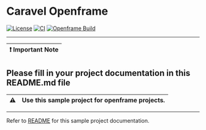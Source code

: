 # Caravel Openframe

[![License](https://img.shields.io/badge/License-Apache%202.0-blue.svg)](https://opensource.org/licenses/Apache-2.0) [![CI](https://github.com/efabless/caravel_openframe_project/actions/workflows/user_project_ci.yml/badge.svg)](https://github.com/efabless/caravel_openframe_project/actions/workflows/user_project_ci.yml) [![Openframe Build](https://github.com/efabless/caravel_openframe_project/actions/workflows/openframe_build.yml/badge.svg)](https://github.com/efabless/caravel_openframe_project/actions/workflows/openframe_build.yml)

---

| :exclamation: Important Note            |
|-----------------------------------------|

## Please fill in your project documentation in this README.md file 


:warning: | Use this sample project for openframe projects. 
:---: | :---

---

Refer to [README](docs/source/index.rst) for this sample project documentation. 
